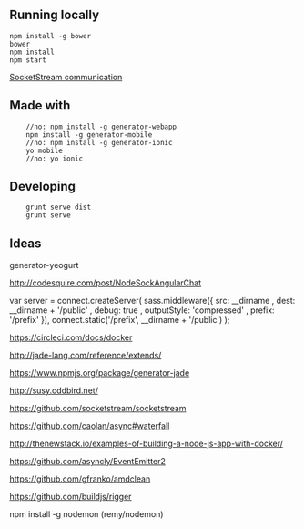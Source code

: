 ## Running locally

    npm install -g bower
    bower
    npm install
    npm start


<a href="http://socketstream.github.io/socketstream/docs/">SocketStream communication</a>



## Made with

        //no: npm install -g generator-webapp
        npm install -g generator-mobile
        //no: npm install -g generator-ionic
        yo mobile
        //no: yo ionic


## Developing

        grunt serve dist
        grunt serve 

## Ideas

generator-yeogurt


http://codesquire.com/post/NodeSockAngularChat

var server = connect.createServer(
  sass.middleware({
      src: __dirname
    , dest: __dirname + '/public'
    , debug: true
    , outputStyle: 'compressed'
    , prefix:  '/prefix'
  }),
  connect.static('/prefix', __dirname + '/public')
);

https://circleci.com/docs/docker

http://jade-lang.com/reference/extends/

https://www.npmjs.org/package/generator-jade

http://susy.oddbird.net/

https://github.com/socketstream/socketstream

https://github.com/caolan/async#waterfall

http://thenewstack.io/examples-of-building-a-node-js-app-with-docker/

https://github.com/asyncly/EventEmitter2

https://github.com/gfranko/amdclean

https://github.com/buildjs/rigger


npm install -g nodemon  (remy/nodemon)

